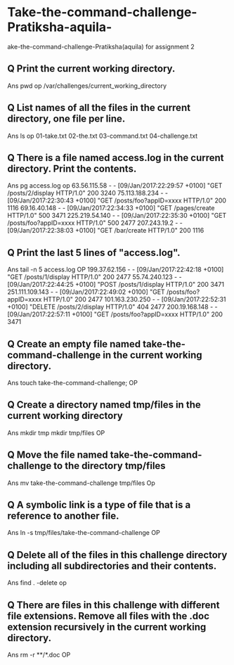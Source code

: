 # Take-the-command-challenge-Pratiksha-aquila-
ake-the-command-challenge-Pratiksha(aquila) for assignment 2
 ## Q Print the current working directory.
 Ans pwd
 op /var/challenges/current_working_directory

 ##  Q List names of all the files in the current directory, one file per line.
 Ans ls
 op  01-take.txt
02-the.txt
03-command.txt
04-challenge.txt
## Q There is a file named access.log in the current directory. Print the contents.
Ans pg access.log
op  63.56.115.58 - - [09/Jan/2017:22:29:57 +0100] "GET /posts/2/display HTTP/1.0" 200 3240
75.113.188.234 - - [09/Jan/2017:22:30:43 +0100] "GET /posts/foo?appID=xxxx HTTP/1.0" 200 1116
69.16.40.148 - - [09/Jan/2017:22:34:33 +0100] "GET /pages/create HTTP/1.0" 500 3471
225.219.54.140 - - [09/Jan/2017:22:35:30 +0100] "GET /posts/foo?appID=xxxx HTTP/1.0" 500 2477
207.243.19.2 - - [09/Jan/2017:22:38:03 +0100] "GET /bar/create HTTP/1.0" 200 1116
## Q Print the last 5 lines of "access.log".
Ans tail -n 5 access.log
OP 199.37.62.156 - - [09/Jan/2017:22:42:18 +0100] "GET /posts/1/display HTTP/1.0" 200 2477
55.74.240.123 - - [09/Jan/2017:22:44:25 +0100] "POST /posts/1/display HTTP/1.0" 200 3471
251.111.109.143 - - [09/Jan/2017:22:49:02 +0100] "GET /posts/foo?appID=xxxx HTTP/1.0" 200 2477
101.163.230.250 - - [09/Jan/2017:22:52:31 +0100] "DELETE /posts/2/display HTTP/1.0" 404 2477
200.19.168.148 - - [09/Jan/2017:22:57:11 +0100] "GET /posts/foo?appID=xxxx HTTP/1.0" 200 3471
## Q Create an empty file named take-the-command-challenge in the current working directory.
Ans touch take-the-command-challenge;
OP
## Q Create a directory named tmp/files in the current working directory
Ans mkdir tmp mkdir tmp/files
OP
## Q Move the file named take-the-command-challenge to the directory tmp/files
Ans mv take-the-command-challenge tmp/files
Op
## Q A symbolic link is a type of file that is a reference to another file.
Ans ln -s tmp/files/take-the-command-challenge
OP
## Q Delete all of the files in this challenge directory including all subdirectories and their contents.
Ans find . -delete
op 
## Q There are files in this challenge with different file extensions. Remove all files with the .doc extension recursively in the current working directory.
Ans rm -r **/*.doc
OP

 

